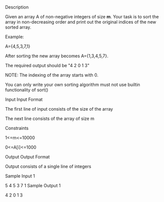 Description

Given an array A of non-negative integers of size **m**. Your task is to sort the array in non-decreasing order and print out the original indices of the new sorted array.

Example:

A={4,5,3,7,1}

After sorting the new array becomes A={1,3,4,5,7}.

The required output should be "4 2 0 1 3"

NOTE: The indexing of the array starts with 0.

You can only write your own sorting algorithm must not use builtin functionality of sort()


Input
Input Format

The first line of input consists of the size of the array

The next line consists of the array of size m

Constraints

1<=m<=10000

0<=A[i]<=1000




Output
Output Format

Output consists of a single line of integers


Sample Input 1 

5
4 5 3 7 1
Sample Output 1

4 2 0 1 3